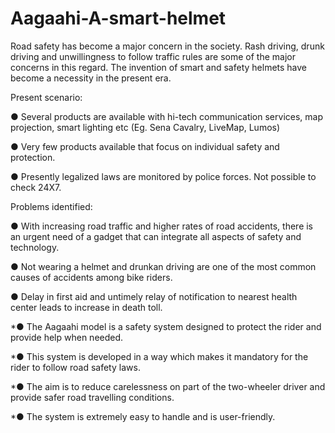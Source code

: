 # Aagaahi-A-smart-helmet

Road safety has become a major concern in the society. Rash driving, drunk driving and unwillingness to follow traffic rules are some of the major concerns in this regard. The invention of smart and safety helmets have become a necessity in the present era.

Present scenario:

● Several products are available with hi-tech communication services, map projection, smart lighting etc (Eg. Sena Cavalry, LiveMap, Lumos)

● Very few products available that focus on individual safety and protection.

● Presently legalized laws are monitored by police forces. Not possible to check 24X7.

Problems identified:

● With increasing road traffic and higher rates of road accidents, there is an urgent need of a gadget that can integrate all aspects of safety and technology.

● Not wearing a helmet and drunkan driving are one of the most common causes of accidents among bike riders.

● Delay in first aid and untimely relay of notification to nearest health center leads to increase in death toll.


*● The Aagaahi model is a safety system designed to protect the rider and provide help when needed.

*● This system is developed in a way which makes it mandatory for the rider to follow road safety laws.

*● The aim is to reduce carelessness on part of the two-wheeler driver and provide safer road travelling conditions.

*● The system is extremely easy to handle and is user-friendly.
